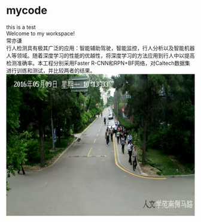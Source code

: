 # mycode<br />
this is a test<br />
Welcome to my workspace!<br />
常亦谦<br />
行人检测具有极其广泛的应用：智能辅助驾驶，智能监控，行人分析以及智能机器人等领域。随着深度学习的性能的优越性，将深度学习的方法应用到行人中以提高检测准确率。本工程分别采用Faster R-CNN和RPN+BF网络，对Caltech数据集进行训练和测试，并比较两者的结果。<br />
![image](https://github.com/changyq12/mycode/raw/master/screenshots/vim-screenshot.JPG)
